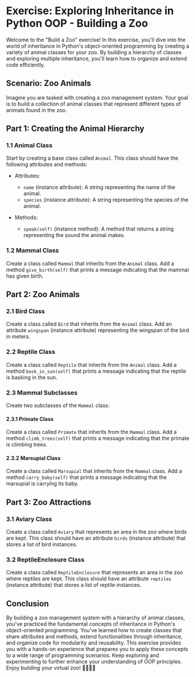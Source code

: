 # Exercise: Exploring Inheritance in Python OOP - Building a Zoo

Welcome to the "Build a Zoo" exercise! In this exercise, you'll dive into the world of inheritance in Python's object-oriented programming by creating a variety of animal classes for your zoo. By building a hierarchy of classes and exploring multiple inheritance, you'll learn how to organize and extend code efficiently.

## Scenario: Zoo Animals

Imagine you are tasked with creating a zoo management system. Your goal is to build a collection of animal classes that represent different types of animals found in the zoo.

## Part 1: Creating the Animal Hierarchy

### 1.1 Animal Class

Start by creating a base class called `Animal`. This class should have the following attributes and methods:

- Attributes:
  - `name` (instance attribute): A string representing the name of the animal.
  - `species` (instance attribute): A string representing the species of the animal.

- Methods:
  - `speak(self)` (instance method): A method that returns a string representing the sound the animal makes.

### 1.2 Mammal Class

Create a class called `Mammal` that inherits from the `Animal` class. Add a method `give_birth(self)` that prints a message indicating that the mammal has given birth.

## Part 2: Zoo Animals

### 2.1 Bird Class

Create a class called `Bird` that inherits from the `Animal` class. Add an attribute `wingspan` (instance attribute) representing the wingspan of the bird in meters.

### 2.2 Reptile Class

Create a class called `Reptile` that inherits from the `Animal` class. Add a method `bask_in_sun(self)` that prints a message indicating that the reptile is basking in the sun.

### 2.3 Mammal Subclasses

Create two subclasses of the `Mammal` class:

#### 2.3.1 Primate Class

Create a class called `Primate` that inherits from the `Mammal` class. Add a method `climb_trees(self)` that prints a message indicating that the primate is climbing trees.

#### 2.3.2 Marsupial Class

Create a class called `Marsupial` that inherits from the `Mammal` class. Add a method `carry_baby(self)` that prints a message indicating that the marsupial is carrying its baby.

## Part 3: Zoo Attractions

### 3.1 Aviary Class

Create a class called `Aviary` that represents an area in the zoo where birds are kept. This class should have an attribute `birds` (instance attribute) that stores a list of bird instances.

### 3.2 ReptileEnclosure Class

Create a class called `ReptileEnclosure` that represents an area in the zoo where reptiles are kept. This class should have an attribute `reptiles` (instance attribute) that stores a list of reptile instances.

## Conclusion

By building a zoo management system with a hierarchy of animal classes, you've practiced the fundamental concepts of inheritance in Python's object-oriented programming. You've learned how to create classes that share attributes and methods, extend functionalities through inheritance, and organize code for modularity and reusability. This exercise provides you with a hands-on experience that prepares you to apply these concepts to a wide range of programming scenarios. Keep exploring and experimenting to further enhance your understanding of OOP principles. Enjoy building your virtual zoo! 🦁🐻🦒🦉
